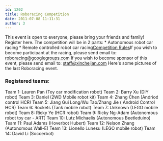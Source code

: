 ```yaml
---
id: 1202
title: Roboracing Competition
date: 2011-07-08 11:11:31
author: 3
---
```


This event is open to everyone, please bring your friends and family! Register here. The competition will be in 2 parts: * Autonomous robot car racing * Remote controlled robot car racing[Competition Rules](http://xinchejian.com/roboracing-%E6%9C%BA%E5%99%A8%E8%BD%A6%E7%AB%9E%E8%B5%9B/)If you wish to become participant at the racing, please send email to: roboracing@googlegroups.com If you wish to become sponsor of this event, please send email to: staff@xinchejian.com Here's some pictures of the last Roboracing event. 

### Registered teams:
Team 1: Lauren Pan (Toy car modification robot) Team 2: Barry Xu (DIY robot) Team 3: Daniel (2WD Mobile robot kit) Team 4: Zhang Chen (Andriod control HCR) Team 5: Jiang Gui Long/Wu Tao/Zhang Jie ( Android Control HCR) Team 6: Rockets (Tank mobile robot) Team 7: Unknown (LEGO mobile robot) Team 8: Ricky Ye (HCR robot) Team 9: Ricky Ng-Adam (Autonomous robot toy car - ART) Team 10: Lutz Michaelis (Autonomous Beetleduino) Team 11: Paul Adams (Hoverbot Hubert) Team 12: Nelson Zhang (Autonomous Wall-E) Team 13: Lionello Lunesu (LEGO mobile robot) Team 14: David Li (Soccerbot)